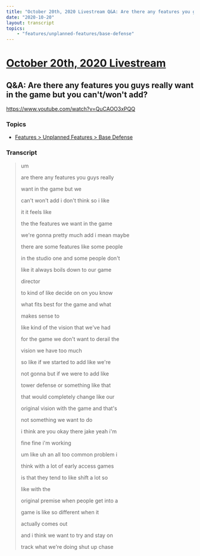 ```yaml
---
title: "October 20th, 2020 Livestream Q&A: Are there any features you guys really want in the game but you can't/won't add?"
date: "2020-10-20"
layout: transcript
topics:
    - "features/unplanned-features/base-defense"
---
```

# [October 20th, 2020 Livestream](../2020-10-20.md)
## Q&A: Are there any features you guys really want in the game but you can't/won't add?
https://www.youtube.com/watch?v=QuCAOO3xPQQ

### Topics
* [Features > Unplanned Features > Base Defense](../topics/features/unplanned-features/base-defense.md)

### Transcript

> um
> 
> are there any features you guys really
> 
> want in the game but we
> 
> can't won't add i don't think so i like
> 
> it it feels like
> 
> the the features we want in the game
> 
> we're gonna pretty much add i mean maybe
> 
> there are some features like some people
> 
> in the studio one and some people don't
> 
> like it always boils down to our game
> 
> director
> 
> to kind of like decide on on you know
> 
> what fits best for the game and what
> 
> makes sense to
> 
> like kind of the vision that we've had
> 
> for the game we don't want to derail the
> 
> vision we have too much
> 
> so like if we started to add like we're
> 
> not gonna but if we were to add like
> 
> tower defense or something like that
> 
> that would completely change like our
> 
> original vision with the game and that's
> 
> not something we want to do
> 
> i think are you okay there jake yeah i'm
> 
> fine fine i'm working
> 
> um like uh an all too common problem i
> 
> think with a lot of early access games
> 
> is that they tend to like shift a lot so
> 
> like with the
> 
> original premise when people get into a
> 
> game is like so different when it
> 
> actually comes out
> 
> and i think we want to try and stay on
> 
> track what we're doing shut up chase
> 
